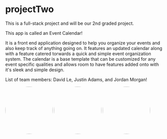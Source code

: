 # projectTwo
This is a full-stack project and will be our 2nd graded project.


This app is called an Event Calendar!

It is a front end application designed to help you organize your events and also keep track of anything going on. It features an updated calendar along with a feature catered torwards a quick and simple event organization system. The calendar is a base template that can be customized for any event specific qualities and allows room to have features added onto with it's sleek and simple design.



List of team members: David Le, Justin Adams, and Jordan Morgan!


<img src="../projectTwo/frontend/images/David.png" height="150" width="150">
<img src="../projectTwo/frontend/images/Justin.png" height="150" width="150">
<img src="../projectTwo/frontend/images/Jordan.png" height="150" width="150">

<style>
    img {
        border-radius: 50%;
    }

</style>